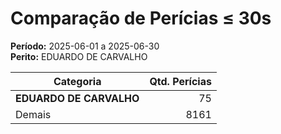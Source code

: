 # Comparação de Perícias ≤ 30s

**Período:** 2025-06-01 a 2025-06-30  
**Perito:** EDUARDO DE CARVALHO

| Categoria   | Qtd. Perícias |
|-------------|---------------:|
| **EDUARDO DE CARVALHO** | 75        |
| Demais      | 8161        |
